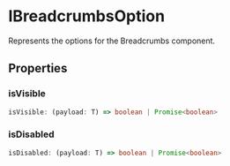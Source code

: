 # IBreadcrumbsOption

Represents the options for the Breadcrumbs component.

## Properties

### isVisible

```ts
isVisible: (payload: T) => boolean | Promise<boolean>
```

### isDisabled

```ts
isDisabled: (payload: T) => boolean | Promise<boolean>
```
